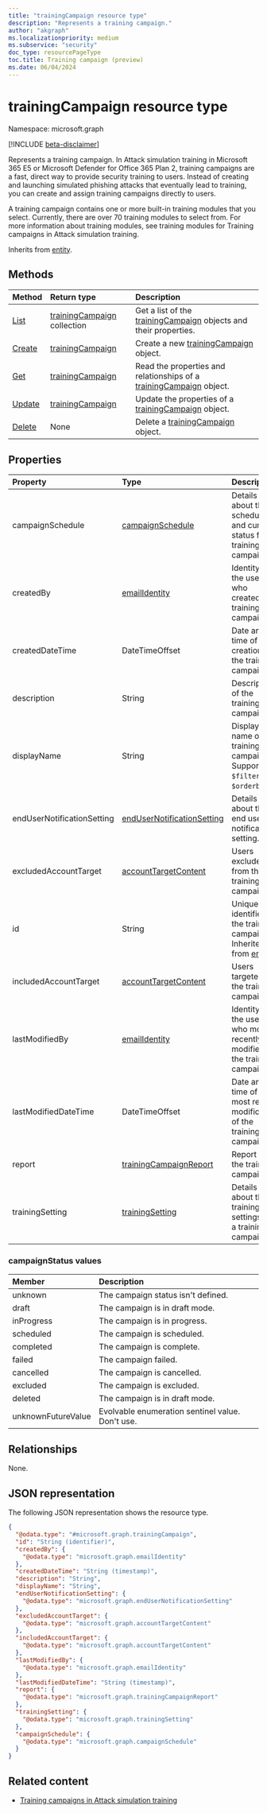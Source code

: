 ```yaml
---
title: "trainingCampaign resource type"
description: "Represents a training campaign."
author: "akgraph"
ms.localizationpriority: medium
ms.subservice: "security"
doc_type: resourcePageType
toc.title: Training campaign (preview)
ms.date: 06/04/2024
---
```


# trainingCampaign resource type

Namespace: microsoft.graph

[!INCLUDE [beta-disclaimer](../../includes/beta-disclaimer.md)]

Represents a training campaign. In Attack simulation training in Microsoft 365 E5 or Microsoft Defender for Office 365 Plan 2, training campaigns are a fast, direct way to provide security training to users. Instead of creating and launching simulated phishing attacks that eventually lead to training, you can create and assign training campaigns directly to users.

A training campaign contains one or more built-in training modules that you select. Currently, there are over 70 training modules to select from. For more information about training modules, see training modules for Training campaigns in Attack simulation training.

Inherits from [entity](../resources/entity.md).

## Methods
|Method|Return type|Description|
|:---|:---|:---|
|[List](../api/attacksimulationroot-list-trainingcampaigns.md)|[trainingCampaign](../resources/trainingcampaign.md) collection|Get a list of the [trainingCampaign](../resources/trainingcampaign.md) objects and their properties.|
|[Create](../api/attacksimulationroot-post-trainingcampaigns.md)|[trainingCampaign](../resources/trainingcampaign.md)|Create a new [trainingCampaign](../resources/trainingcampaign.md) object.|
|[Get](../api/trainingcampaign-get.md)|[trainingCampaign](../resources/trainingcampaign.md)|Read the properties and relationships of a [trainingCampaign](../resources/trainingcampaign.md) object.|
|[Update](../api/trainingcampaign-update.md)|[trainingCampaign](../resources/trainingcampaign.md)|Update the properties of a [trainingCampaign](../resources/trainingcampaign.md) object.|
|[Delete](../api/attacksimulationroot-delete-trainingcampaigns.md)|None|Delete a [trainingCampaign](../resources/trainingcampaign.md) object.|

## Properties
|Property|Type|Description|
|:---|:---|:---|
|campaignSchedule|[campaignSchedule](../resources/campaignschedule.md)|Details about the schedule and current status for a training campaign|
|createdBy|[emailIdentity](../resources/emailidentity.md)|Identity of the user who created the training campaign|
|createdDateTime|DateTimeOffset|Date and time of creation of the training campaign.|
|description|String|Description of the training campaign.|
|displayName|String|Display name of the training campaign. Supports `$filter` and `$orderby`.|
|endUserNotificationSetting|[endUserNotificationSetting](../resources/endusernotificationsetting.md)|Details about the end user notification setting.|
|excludedAccountTarget|[accountTargetContent](../resources/accounttargetcontent.md)|Users excluded from the training campaign.|
|id|String|Unique identifier for the training campaign. Inherited from [entity](../resources/entity.md).|
|includedAccountTarget|[accountTargetContent](../resources/accounttargetcontent.md)|Users targeted in the training campaign.|
|lastModifiedBy|[emailIdentity](../resources/emailidentity.md)|Identity of the user who most recently modified the training campaign.|
|lastModifiedDateTime|DateTimeOffset|Date and time of the most recent modification of the training campaign.|
|report|[trainingCampaignReport](../resources/trainingcampaignreport.md)|Report of the training campaign.|
|trainingSetting|[trainingSetting](../resources/trainingsetting.md)|Details about the training settings for a training campaign.|

### campaignStatus values

|Member|Description |
|:---|:---|
|unknown| The campaign status isn't defined. |
|draft| The campaign is in draft mode. |
|inProgress| The campaign is in progress. |
|scheduled| The campaign is scheduled. |
|completed| The campaign is complete. |
|failed| The campaign failed. |
|cancelled| The campaign is cancelled. |
|excluded| The campaign is excluded. |
|deleted| The campaign is in draft mode. |
|unknownFutureValue| Evolvable enumeration sentinel value. Don't use. |

## Relationships
None.

## JSON representation
The following JSON representation shows the resource type.
<!-- {
  "blockType": "resource",
  "keyProperty": "id",
  "@odata.type": "microsoft.graph.trainingCampaign",
  "baseType": "microsoft.graph.entity",
  "openType": false
}
-->
``` json
{
  "@odata.type": "#microsoft.graph.trainingCampaign",
  "id": "String (identifier)",
  "createdBy": {
    "@odata.type": "microsoft.graph.emailIdentity"
  },
  "createdDateTime": "String (timestamp)",
  "description": "String",
  "displayName": "String",
  "endUserNotificationSetting": {
    "@odata.type": "microsoft.graph.endUserNotificationSetting"
  },
  "excludedAccountTarget": {
    "@odata.type": "microsoft.graph.accountTargetContent"
  },
  "includedAccountTarget": {
    "@odata.type": "microsoft.graph.accountTargetContent"
  },
  "lastModifiedBy": {
    "@odata.type": "microsoft.graph.emailIdentity"
  },
  "lastModifiedDateTime": "String (timestamp)",
  "report": {
    "@odata.type": "microsoft.graph.trainingCampaignReport"
  },
  "trainingSetting": {
    "@odata.type": "microsoft.graph.trainingSetting"
  },
  "campaignSchedule": {
    "@odata.type": "microsoft.graph.campaignSchedule"
  }
}
```

## Related content
- [Training campaigns in Attack simulation training](/microsoft-365/security/office-365-security/attack-simulation-training-training-campaigns?view=o365-worldwide&preserve-view=true)


